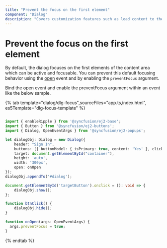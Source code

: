 ```yaml
---
title: "Prevent the focus on the first element"
component: "Dialog"
description: "Covers customization features such as load content to the dialog from external sources, built-in alert, and confirmation model dialog."
---
```


# Prevent the focus on the first element

By default, the dialog focuses on the first elements of the content area which can be active and focusable. You can prevent this default focusing behavior using the [open](../../api/dialog/#open) event and by enabling the `preventFocus` argument.

Bind the open event and enable the preventFocus argument within an event like the below sample.

{% tab template="dialog/dlg-focus",sourceFiles="app.ts,index.html", es5Template="dlg-focus-template" %}

```typescript

import { enableRipple } from '@syncfusion/ej2-base';
import { Button } from '@syncfusion/ej2-buttons';
import { Dialog, OpenEventArgs } from '@syncfusion/ej2-popups';

let dialogObj: Dialog = new Dialog({
    header: "Sign In",
    buttons: [{ buttonModel: { isPrimary: true, content: 'Yes' }, click: btnClick }, { buttonModel: { content: 'No'}, click: btnClick }],
    target: document.getElementById("container"),
    height: 'auto',
    width: '300px',
    open: onOpen
});
dialogObj.appendTo('#dialog');

document.getElementById('targetButton').onclick = (): void => {
    dialogObj.show();
};

function btnClick() {
    dialogObj.hide();
}

function onOpen(args: OpenEventArgs) {
  args.preventFocus = true;
}

```

{% endtab %}
